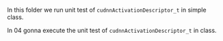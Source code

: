 In this folder we run unit test of `cudnnActivationDescriptor_t` in simple class. 

In 04 gonna execute the unit test of `cudnnActivationDescriptor_t` in class. 